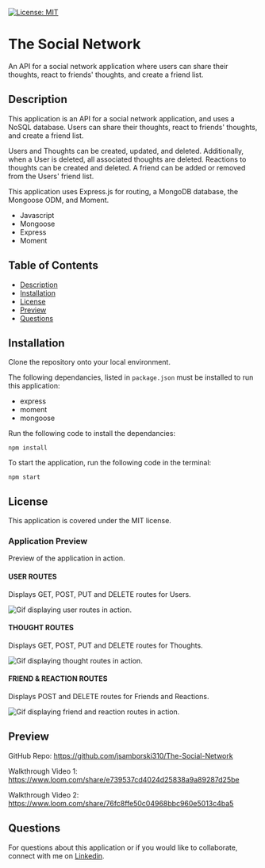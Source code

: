   [![License: MIT](https://img.shields.io/badge/License-MIT-yellow.svg)](https://opensource.org/licenses/MIT)
  
# The Social Network

An API for a social network application where users can share their thoughts, react to friends' thoughts, and create a friend list. 
  

## Description

This application is an API for a social network application, and uses a NoSQL database. Users can share their thoughts, react to friends' thoughts, and create a friend list. 

Users and Thoughts can be created, updated, and deleted. Additionally, when a User is deleted, all associated thoughts are deleted. Reactions to thoughts can be created and deleted. A friend can be added or removed from the Users' friend list.

This application uses Express.js for routing, a MongoDB database, the Mongoose ODM, and Moment.

* Javascript
* Mongoose
* Express
* Moment


## Table of Contents

  * [Description](#description)
  * [Installation](#installation)
  * [License](#license)
  * [Preview](#preview)
  * [Questions](#questions)

## Installation

Clone the repository onto your local environment. 

The following dependancies, listed in `package.json` must be installed to run this application: 

* express
* moment
* mongoose

Run the following code to install the dependancies: 

`npm install` 

To start the application, run the following code in the terminal:

`npm start`


## License

This application is covered under the MIT license.


### Application Preview

Preview of the application in action. 

#### USER ROUTES
Displays GET, POST, PUT and DELETE routes for Users.

![Gif displaying user routes in action.](/assets/user-routes.gif)

#### THOUGHT ROUTES
Displays GET, POST, PUT and DELETE routes for Thoughts.

![Gif displaying thought routes in action.](/assets/thought-routes.gif)

#### FRIEND & REACTION ROUTES
Displays POST and DELETE routes for Friends and Reactions.

![Gif displaying friend and reaction routes in action.](/assets/friend-reaction-routes.gif)

## Preview

GitHub Repo: https://github.com/jsamborski310/The-Social-Network

Walkthrough Video 1: https://www.loom.com/share/e739537cd4024d25838a9a89287d25be

Walkthrough Video 2: https://www.loom.com/share/76fc8ffe50c04968bbc960e5013c4ba5

## Questions

For questions about this application or if you would like to collaborate, connect with me on <a href="https://www.linkedin.com/in/juanita-samborski/" target="_blank">Linkedin</a>.

